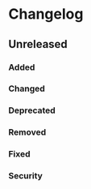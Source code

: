 # Changelog
## Unreleased
### Added

### Changed

### Deprecated

### Removed

### Fixed

### Security
